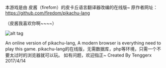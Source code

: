 本游戏是由 皮酱（firefom）的皮卡丘语言翻译器改编的在线版~ 原作者网址：https://github.com/firedom/pikachu-lang

（皮酱我喜欢你啊~~~~）

![alt tag](https://github.com/Tengger/pikachu-lang/blob/master/pikasay.jpg?raw=true)

An online version of pikachu-lang, A modern browser is everything need to play this game.
pikachu-lang的在线版，无需数据库，php等环境，只需一个不要太过时的浏览器就可以玩。
如有问题，欢迎指正~
Created By Tenggerx
2017/4/14

